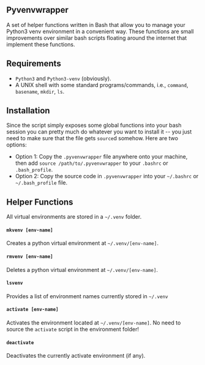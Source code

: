 ## Pyvenvwrapper

A set of helper functions written in Bash that allow you to manage your Python3 venv environment in a convenient way.
These functions are small improvements over similar bash scripts floating around the internet that implement these functions.

## Requirements
* `Python3` and `Python3-venv` (obviously).
* A UNIX shell with some standard programs/commands, i.e., `command`, `basename`, `mkdir`, `ls`.

## Installation
Since the script simply exposes some global functions into your bash session you can pretty much do whatever you want to install it -- you just need to make sure that the file gets `source`d somehow.  Here are two options:
* Option 1:  Copy the `.pyvenvwrapper` file anywhere onto your machine, then add `source /path/to/.pyvenvwrapper` to your `.bashrc` or `.bash_profile`.
* Option 2:  Copy the source code in `.pyvenvwrapper` into your `~/.bashrc` or `~/.bash_profile` file.

## Helper Functions

All virtual environments are stored in a `~/.venv` folder.

#### `mkvenv [env-name]`
Creates a python virtual environment at `~/.venv/[env-name]`.

#### `rmvenv [env-name]`
Deletes a python virtual environment at `~/.venv/[env-name]`.

#### `lsvenv`
Provides a list of environment names currently stored in `~/.venv`

#### `activate [env-name]`
Activates the environment located at `~/.venv/[env-name]`.  No need to source the `activate` script in the environment folder!

#### `deactivate`
Deactivates the currently activate environment (if any).
